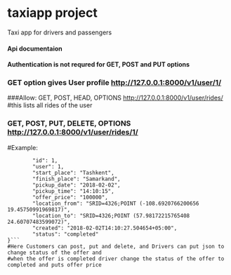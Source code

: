 # taxiapp project
Taxi app for drivers and passengers

#### Api documentaion
#### Authentication is not requred for GET, POST and PUT options

### GET option gives User profile http://127.0.0.1:8000/v1/user/1/

###Allow: GET, POST, HEAD, OPTIONS http://127.0.0.1:8000/v1/user/rides/
#this lists all rides of the user

### GET, POST, PUT, DELETE, OPTIONS http://127.0.0.1:8000/v1/user/rides/1/
#Example:

```{
        "id": 1,
        "user": 1,
        "start_place": "Tashkent",
        "finish_place": "Samarkand",
        "pickup_date": "2018-02-02",
        "pickup_time": "14:10:15",
        "offer_price": "100000",
        "location_from": "SRID=4326;POINT (-108.6920766200656 19.45750991969817)",
        "location_to": "SRID=4326;POINT (57.98172215765408 24.60707483599072)",
        "created": "2018-02-02T14:10:27.504654+05:00",
        "status": "completed"
}```
#Here Customers can post, put and delete, and Drivers can put json to change status of the offer and 
#when the offer is completed driver change the status of the offer to completed and puts offer price
